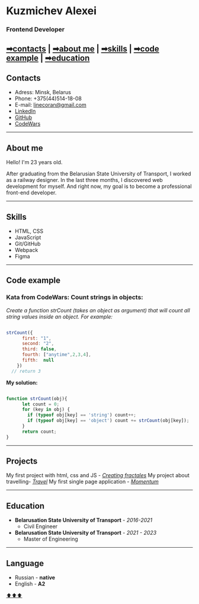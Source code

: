 # Kuzmichev Alexei
### Frontend Developer

[➡contacts](#contacts) | [➡about me](#about-me) | [➡skills](#skills) | [➡code example](#code-example) | [➡education](#education)
---

## Contacts

* Adress: Minsk, Belarus
* Phone: +375(44)514-18-08
* E-mail: linecoran@gmail.com
* [LinkedIn](https://www.linkedin.com/in/alexey-kuzmichev-4a5471239/)
* [GitHub](https://github.com/LineCoran)
* [CodeWars](https://www.codewars.com/users/LineCoran)

---

## About me

Hello! I'm 23 years old. 

After graduating from the Belarusian State University of Transport, I worked as a railway designer. 
In the last three months, I discovered web development for myself. 
And right now, my goal is to become a professional front-end developer.

---

## Skills

* HTML, CSS
* JavaScript
* Git/GitHub
* Webpack
* Figma

---

## Code example

### Kata from CodeWars: Count strings in objects: ###

*Create a function strCount (takes an object as argument) that will count all string values inside an object. For example:*

```JavaScript

strCount({
      first: "1",
      second: "2",
      third: false,
      fourth: ["anytime",2,3,4],
      fifth:  null
    })
  // return 3 
```  

**My solution:**

```JavaScript

function strCount(obj){
      let count = 0;
      for (key in obj) {
        if (typeof obj[key] == 'string') count++;
        if (typeof obj[key] == 'object') count += strCount(obj[key]);
      }
      return count;
}
```
---

## Projects

My first project with html, css and JS - [_Creating fractales_](https://linecoran.github.io/fractales)
My project about travelling- [_Travel_](https://linecoran.github.io/travel)
My first single page application - [_Momentum_](https://linecoran.github.io/momentum)


---

## Education

* __Belarusation State University of Transport__ - _2016-2021_
    * Civil Engineer
* __Belarusation State University of Transport__ - _2021 - 2023_ 
    * Master of Engineering
    
---    
    
## Language

* Russian - __native__
* English - __A2__

[⬆⬆⬆](#kuzmichev-alexei)